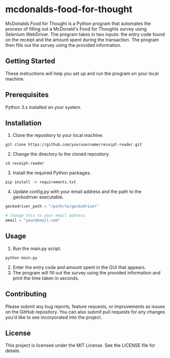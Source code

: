 # mcdonalds-food-for-thought

McDonalds Food for Thought is a Python program that automates the process of filling out a McDonald's Food for Thoughts survey using Selenium WebDriver. The program takes in two inputs: the entry code found on the receipt and the amount spent during the transaction. The program then fills out the survey using the provided information.

## Getting Started
These instructions will help you set up and run the program on your local machine.

## Prerequisites
Python 3.x installed on your system.

## Installation
1. Clone the repository to your local machine.
```
git clone https://github.com/yourusername/receipt-reader.git
```
2. Change the directory to the cloned repository.
```
cd receipt-reader
```
3. Install the required Python packages.
```
pip install -r requirements.txt
```
4. Update config.py with your email address and the path to the geckodriver executable.
```python
geckodriver_path = "/path/to/geckodriver"

# Change this to your email address
email = "your@email.com"
```

## Usage
1. Run the main.py script.
```
python main.py
```
2. Enter the entry code and amount spent in the GUI that appears.
3. The program will fill out the survey using the provided information and print the time taken in seconds.

## Contributing
Please submit any bug reports, feature requests, or improvements as issues on the GitHub repository. You can also submit pull requests for any changes you'd like to see incorporated into the project.

## License
This project is licensed under the MIT License. See the LICENSE file for details.